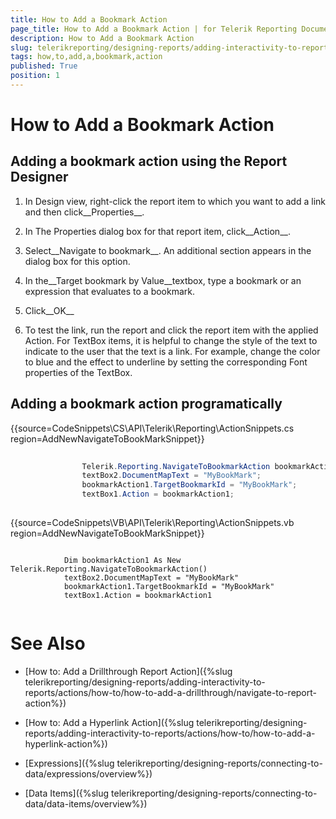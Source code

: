 ```yaml
---
title: How to Add a Bookmark Action
page_title: How to Add a Bookmark Action | for Telerik Reporting Documentation
description: How to Add a Bookmark Action
slug: telerikreporting/designing-reports/adding-interactivity-to-reports/actions/how-to/how-to-add-a-bookmark-action
tags: how,to,add,a,bookmark,action
published: True
position: 1
---
```


# How to Add a Bookmark Action



## Adding a bookmark action using the Report Designer

1. In Design view, right-click the report item to which you want to add a link and then click__Properties__.

1. In The Properties dialog box for that report item, click__Action__.

1. Select__Navigate to bookmark__. An additional section appears in the dialog box for this option.

1. In the__Target bookmark by Value__textbox, type a bookmark or an expression that 
	evaluates to a bookmark.

1. Click__OK__

1. To test the link, run the report and click the report item with the applied Action. For TextBox items, it is
	helpful to change the style of the text to indicate to the user that the text is a link. For example, 
	change the color to blue and the effect to underline by setting the corresponding Font properties of the TextBox.

## Adding a bookmark action programatically

{{source=CodeSnippets\CS\API\Telerik\Reporting\ActionSnippets.cs region=AddNewNavigateToBookMarkSnippet}}
````C#
	
	            Telerik.Reporting.NavigateToBookmarkAction bookmarkAction1 = new Telerik.Reporting.NavigateToBookmarkAction();
	            textBox2.DocumentMapText = "MyBookMark";
	            bookmarkAction1.TargetBookmarkId = "MyBookMark";
	            textBox1.Action = bookmarkAction1;
	
````



{{source=CodeSnippets\VB\API\Telerik\Reporting\ActionSnippets.vb region=AddNewNavigateToBookMarkSnippet}}
````VB
	
	        Dim bookmarkAction1 As New Telerik.Reporting.NavigateToBookmarkAction()
	        textBox2.DocumentMapText = "MyBookMark"
	        bookmarkAction1.TargetBookmarkId = "MyBookMark"
	        textBox1.Action = bookmarkAction1
	
````



# See Also


 * [How to: Add a Drillthrough Report Action]({%slug telerikreporting/designing-reports/adding-interactivity-to-reports/actions/how-to/how-to-add-a-drillthrough/navigate-to-report-action%})

 * [How to: Add a Hyperlink Action]({%slug telerikreporting/designing-reports/adding-interactivity-to-reports/actions/how-to/how-to-add-a-hyperlink-action%})

 * [Expressions]({%slug telerikreporting/designing-reports/connecting-to-data/expressions/overview%})

 * [Data Items]({%slug telerikreporting/designing-reports/connecting-to-data/data-items/overview%})

